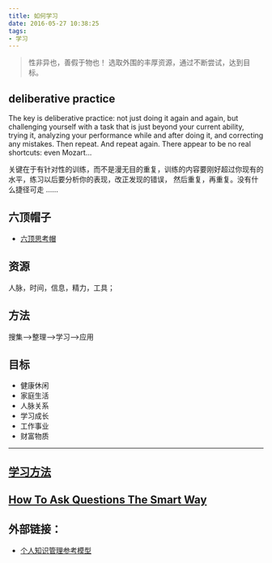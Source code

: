 ```yaml
---
title: 如何学习
date: 2016-05-27 10:38:25
tags:
- 学习
---
```


> 性非异也，善假于物也！
> 选取外围的丰厚资源，通过不断尝试，达到目标。

## deliberative practice
The key is deliberative practice: not just doing it again and again, but challenging yourself with a task that is just beyond your current ability, trying it, analyzing your performance while and after doing it, and correcting any mistakes. 
Then repeat. And repeat again. There appear to be no real shortcuts: even Mozart...

关键在于有针对性的训练，而不是漫无目的重复，训练的内容要刚好超过你现有的水平，练习以后要分析你的表现，改正发现的错误，
然后重复，再重复。没有什么捷径可走 ......



## 六顶帽子
- [六顶思考帽](http://www.imkevinyang.com/2009/03/%E5%85%AD%E9%A1%B6%E6%80%9D%E8%80%83%E5%B8%BD.html)

## 资源
人脉，时间，信息，精力，工具；

## 方法
搜集——>整理——>学习——>应用

## 目标
- 健康休闲
- 家庭生活
- 人脉关系
- 学习成长
- 工作事业
- 财富物质

---

## [学习方法](https://github.com/lyloou/hexo/blob/master/source/images/20160604/aim.png?raw=true)

## [How To Ask Questions The Smart Way](http://www.catb.org/~esr/faqs/smart-questions.html)

## 外部链接：
- [个人知识管理参考模型](http://www.360doc.com/content/09/0620/02/116320_3966096.shtml)

